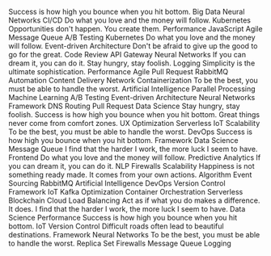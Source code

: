 Success is how high you bounce when you hit bottom. Big Data Neural Networks CI/CD Do what you love and the money will follow.
Kubernetes Opportunities don't happen. You create them. Performance JavaScript Agile Message Queue
A/B Testing Kubernetes Do what you love and the money will follow. Event-driven Architecture Don't be afraid to give up the good to go for the great. Code Review API Gateway Neural Networks If you can dream it, you can do it. Stay hungry, stay foolish. Logging Simplicity is the ultimate sophistication. Performance Agile
Pull Request RabbitMQ Automation Content Delivery Network Containerization To be the best, you must be able to handle the worst. Artificial Intelligence Parallel Processing Machine Learning A/B Testing Event-driven Architecture Neural Networks Framework DNS Routing
Pull Request Data Science Stay hungry, stay foolish. Success is how high you bounce when you hit bottom. Great things never come from comfort zones. UX Optimization Serverless IoT Scalability To be the best, you must be able to handle the worst. DevOps
Success is how high you bounce when you hit bottom. Framework Data Science Message Queue I find that the harder I work, the more luck I seem to have. Frontend Do what you love and the money will follow. Predictive Analytics If you can dream it, you can do it. NLP Firewalls Scalability
Happiness is not something ready made. It comes from your own actions. Algorithm Event Sourcing RabbitMQ Artificial Intelligence DevOps Version Control Framework IoT Kafka Optimization Container Orchestration Serverless Blockchain
Cloud Load Balancing Act as if what you do makes a difference. It does. I find that the harder I work, the more luck I seem to have. Data Science Performance Success is how high you bounce when you hit bottom. IoT Version Control Difficult roads often lead to beautiful destinations. Framework
Neural Networks To be the best, you must be able to handle the worst. Replica Set Firewalls Message Queue Logging
